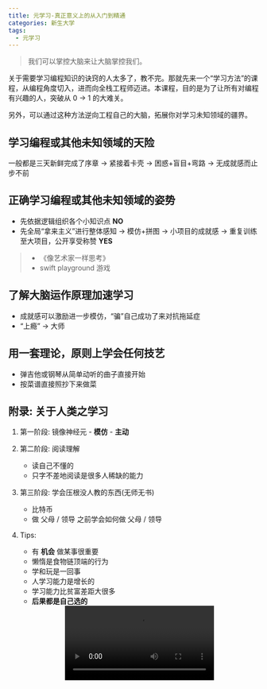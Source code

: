 ```yaml
---
title: 元学习-真正意义上的从入门到精通
categories: 新生大学
tags:
  - 元学习
---
```

<blockquote class="blockquote-center">我们可以掌控大脑来让大脑掌控我们。</blockquote>

<!--more-->

关于需要学习编程知识的诀窍的人太多了，教不完。那就先来一个“学习方法”的课程，从编程角度切入，进而向全栈工程师迈进。本课程，目的是为了让所有对编程有兴趣的人，突破从 0 → 1 的大难关。

另外，可以通过这种方法逆向工程自己的大脑，拓展你对学习未知领域的疆界。

## 学习编程或其他未知领域的天险

一般都是三天新鲜完成了序章 → 紧接着卡壳 → 困惑+盲目+弯路 → 无成就感而止步不前

## 正确学习编程或其他未知领域的姿势

- 先依据逻辑组织各个小知识点 **NO**
- 先全局“拿来主义”进行整体感知 → 模仿+拼图 → 小项目的成就感 → 重复训练至大项目，公开享受称赞 **YES**

> - 《像艺术家一样思考》
> - swift playground 游戏


## 了解大脑运作原理加速学习

- 成就感可以激励进一步模仿，“骗”自己成功了来对抗拖延症
- “上瘾” → 大师

## 用一套理论，原则上学会任何技艺

- 弹吉他或钢琴从简单动听的曲子直接开始
- 按菜谱直接照抄下来做菜

## 附录: 关于人类之学习
1. 第一阶段: 镜像神经元 - **模仿** - **主动**
2. 第二阶段: 阅读理解
   - 读自己不懂的
   - 只字不差地阅读是很多人稀缺的能力
3. 第三阶段: 学会压根没人教的东西(无师无书)
   - 比特币
   - 做 父母 / 领导 之前学会如何做 父母 / 领导
4. Tips:
   - 有 **机会** 做某事很重要
   - 懒惰是食物链顶端的行为
   - 学和玩是一回事
   - 人学习能力是增长的
   - 学习能力比贫富差距大很多
   - **后果都是自己选的**

   
   <video src="http://ogudt6aal.bkt.clouddn.com/video/%E5%AD%A6%E4%B9%A0%E6%98%AF%E4%BB%B6%E7%BB%88%E7%94%9F%E5%A4%A7%E4%BA%8B.mp4" controls="controls" style="max-width: 100%; display: block; margin-left: auto; margin-right: auto;">
   your browser does not support the video tag
   </video>
